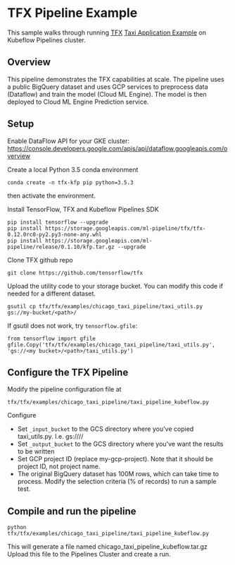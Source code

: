 # TFX Pipeline Example

This sample walks through running [TFX](https://github.com/tensorflow/tfx) [Taxi Application Example](https://github.com/tensorflow/tfx/tree/master/tfx/examples/chicago_taxi_pipeline) on Kubeflow Pipelines cluster. 

## Overview

This pipeline demonstrates the TFX capabilities at scale. The pipeline uses a public BigQuery dataset and uses GCP services to preprocess data (Dataflow) and train the model (Cloud ML Engine). The model is then deployed to Cloud ML Engine Prediction service.


## Setup

Enable DataFlow API for your GKE cluster: <https://console.developers.google.com/apis/api/dataflow.googleapis.com/overview>

Create a local Python 3.5 conda environment
```
conda create -n tfx-kfp pip python=3.5.3
```
then activate the environment.


Install TensorFlow, TFX and Kubeflow Pipelines SDK
```
pip install tensorflow --upgrade
pip install https://storage.googleapis.com/ml-pipeline/tfx/tfx-0.12.0rc0-py2.py3-none-any.whl 
pip install https://storage.googleapis.com/ml-pipeline/release/0.1.10/kfp.tar.gz --upgrade
```

Clone TFX github repo
```
git clone https://github.com/tensorflow/tfx
```

Upload the utility code to your storage bucket. You can modify this code if needed for a different dataset.
```
gsutil cp tfx/tfx/examples/chicago_taxi_pipeline/taxi_utils.py gs://my-bucket/<path>/
```

If gsutil does not work, try `tensorflow.gfile`:
```
from tensorflow import gfile
gfile.Copy('tfx/tfx/examples/chicago_taxi_pipeline/taxi_utils.py', 'gs://<my bucket>/<path>/taxi_utils.py')
```

## Configure the TFX Pipeline

Modify the pipeline configuration file at 
```
tfx/tfx/examples/chicago_taxi_pipeline/taxi_pipeline_kubeflow.py
```
Configure 
- Set `_input_bucket` to the GCS directory where you've copied taxi_utils.py. I.e. gs://<my bucket>/<path>/
- Set `_output_bucket` to the GCS directory where you've want the results to be written
- Set GCP project ID (replace my-gcp-project). Note that it should be project ID, not project name.
- The original BigQuery dataset has 100M rows, which can take time to process. Modify the selection criteria (% of records) to run a sample test. 

## Compile and run the pipeline
```
python tfx/tfx/examples/chicago_taxi_pipeline/taxi_pipeline_kubeflow.py
```
This will generate a file named chicago_taxi_pipeline_kubeflow.tar.gz
Upload this file to the Pipelines Cluster and create a run.

